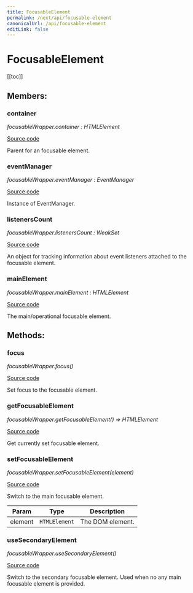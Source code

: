 ```yaml
---
title: FocusableElement
permalink: /next/api/focusable-element
canonicalUrl: /api/focusable-element
editLink: false
---
```


# FocusableElement

[[toc]]
## Members:

### container

_focusableWrapper.container : HTMLElement_

[Source code](https://github.com/handsontable/handsontable/blob/develop/src/plugins/copyPaste/focusableElement.js#L38)

Parent for an focusable element.



### eventManager

_focusableWrapper.eventManager : EventManager_

[Source code](https://github.com/handsontable/handsontable/blob/develop/src/plugins/copyPaste/focusableElement.js#L26)

Instance of EventManager.



### listenersCount

_focusableWrapper.listenersCount : WeakSet_

[Source code](https://github.com/handsontable/handsontable/blob/develop/src/plugins/copyPaste/focusableElement.js#L32)

An object for tracking information about event listeners attached to the focusable element.



### mainElement

_focusableWrapper.mainElement : HTMLElement_

[Source code](https://github.com/handsontable/handsontable/blob/develop/src/plugins/copyPaste/focusableElement.js#L20)

The main/operational focusable element.


## Methods:

### focus

_focusableWrapper.focus()_

[Source code](https://github.com/handsontable/handsontable/blob/develop/src/plugins/copyPaste/focusableElement.js#L81)

Set focus to the focusable element.



### getFocusableElement

_focusableWrapper.getFocusableElement() ⇒ HTMLElement_

[Source code](https://github.com/handsontable/handsontable/blob/develop/src/plugins/copyPaste/focusableElement.js#L74)

Get currently set focusable element.



### setFocusableElement

_focusableWrapper.setFocusableElement(element)_

[Source code](https://github.com/handsontable/handsontable/blob/develop/src/plugins/copyPaste/focusableElement.js#L60)

Switch to the main focusable element.


| Param | Type | Description |
| --- | --- | --- |
| element | `HTMLElement` | The DOM element. |



### useSecondaryElement

_focusableWrapper.useSecondaryElement()_

[Source code](https://github.com/handsontable/handsontable/blob/develop/src/plugins/copyPaste/focusableElement.js#L44)

Switch to the secondary focusable element. Used when no any main focusable element is provided.



